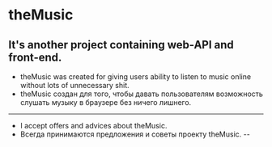 # theMusic
It's another project containing web-API and front-end.
-
- theMusic was created for giving users ability to listen to music online without lots of unnecessary shit.<br/>
- theMusic создан для того, чтобы давать пользователям возможность слушать музыку в браузере без ничего лишнего.
--------
- I accept offers and advices about theMusic.<br/>
- Всегда принимаются предложения и советы проекту theMusic.
--
